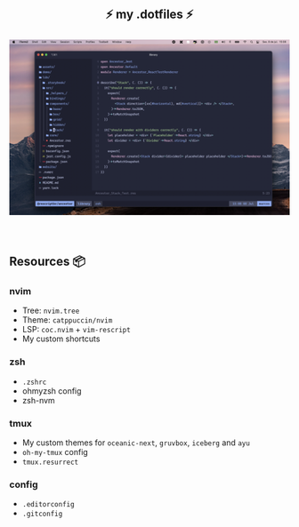 <h2 align="center">
  <br>
  <span> ⚡ my .dotfiles ⚡ </span>
  <br>
  <br>
  <img src="./__assets/preview-v4.png" />
  <br>
 </h2>

<br>

## Resources 📦

### nvim
  - Tree: `nvim.tree`
  - Theme: `catppuccin/nvim`
  - LSP: `coc.nvim` + `vim-rescript`
  - My custom shortcuts

### zsh
  - `.zshrc`
  - ohmyzsh config
  - zsh-nvm

### tmux
  - My custom themes for `oceanic-next`, `gruvbox`, `iceberg` and `ayu`
  - `oh-my-tmux` config
  - `tmux.resurrect`

### config
  - `.editorconfig`
  - `.gitconfig`
